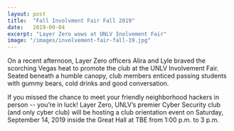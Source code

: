 ```yaml
---
layout: post
title:  "Fall Involvment Fair Fall 2019"
date:   2019-09-04
excerpt: "Layer Zero wows at UNLV Inolvement Fair"
image: "/images/involvement-fair-fall-19.jpg"
---
```


On a recent afternoon, Layer Zero officers Alira and Lyle braved the scorching Vegas heat to promote the club at the UNLV Involvement Fair. Seated beneath a humble canopy, club members enticed passing students with gummy bears, cold drinks and good conversation.

If you missed the chance to meet your friendly neighborhood hackers in person -- you’re in luck! Layer Zero, UNLV’s premier Cyber Security club (and only cyber club) will be hosting a club orientation event on Saturday, September 14, 2019 inside the Great Hall at TBE from 1:00 p.m. to 3 p.m.